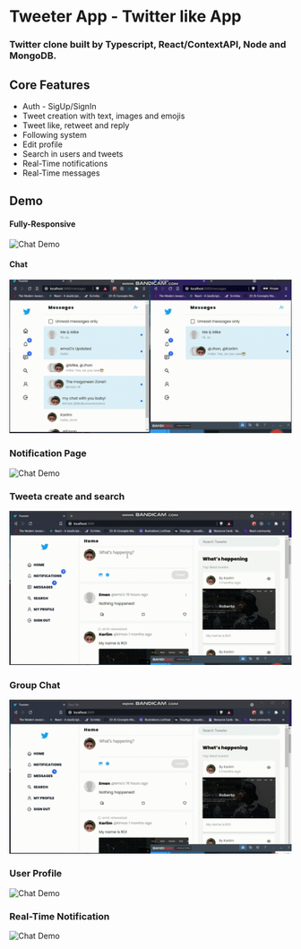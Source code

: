 # Tweeter App - Twitter like App

### Twitter clone built by Typescript, React/ContextAPI, Node and MongoDB.

## Core Features

<ul>
  <li>Auth - SigUp/SignIn</li>
  <li>Tweet creation with text, images and emojis</li>
  <li>Tweet like, retweet and reply</li>
  <li>Following system</li>
  <li>Edit profile</li>
  <li>Search in users and tweets</li>
  <li>Real-Time notifications</li>
  <li>Real-Time messages</li>
</ul>

## Demo

#### Fully-Responsive

![Chat Demo](Demo/Responsiveness.gif)

#### Chat

![Chat Demo](Demo/Chat.gif)

### Notification Page

![Chat Demo](Demo/Notification_Page.gif)

### Tweeta create and search

![Chat Demo](Demo/Create_Tweet_And_Search.gif)

### Group Chat

![Chat Demo](Demo/Group_Chat.gif)

### User Profile

![Chat Demo](Demo/Profile.gif)

### Real-Time Notification

![Chat Demo](Demo/Real_Notifications.gif)
